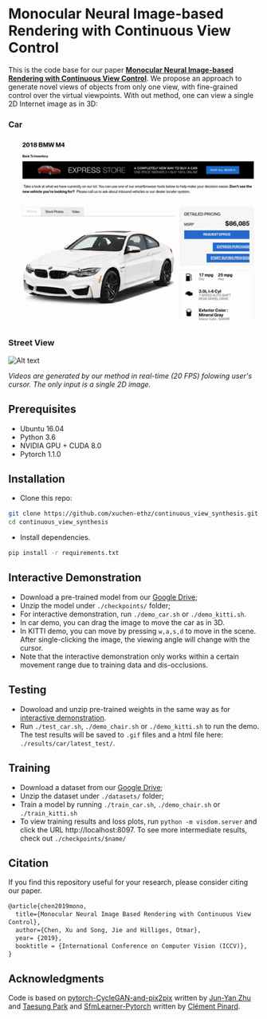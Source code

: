 
# Monocular Neural Image-based Rendering with Continuous View Control
This is the code base for our paper [**Monocular Neural Image-based Rendering with Continuous View Control**](https://arxiv.org/abs/1901.01880). We propose an approach to generate novel views of objects from only one view, with fine-grained control over the virtual viewpoints. With out method, one can view a single 2D Internet image as in 3D:

### Car
![Alt text](misc/car.gif)

### Street View
![Alt text](misc/scene.gif)

*Videos are generated by our method in real-time (20 FPS) folowing user's cursor. The only input is a single 2D image.*
## Prerequisites
- Ubuntu 16.04
- Python 3.6
- NVIDIA GPU + CUDA 8.0
- Pytorch 1.1.0

## Installation
- Clone this repo:
```bash
git clone https://github.com/xuchen-ethz/continuous_view_synthesis.git
cd continuous_view_synthesis
```
- Install dependencies.
```bash
pip install -r requirements.txt
```
## Interactive Demonstration
- Download a pre-trained model from our [Google Drive](https://drive.google.com/drive/folders/1yV-nq8EfM2cybk2ciRY5BL0mKeciqKqR?usp=sharing);
- Unzip the model under ``./checkpoints/`` folder;
- For interactive demonstration, run ``./demo_car.sh`` or ``./demo_kitti.sh``.
- In car demo, you can drag the image to move the car as in 3D.
- In KITTI demo, you can move by pressing ``w,a,s,d`` to move in the scene. After single-clicking the image, the viewing angle will change with the cursor.
- Note that the interactive demonstration only works within a certain movement range due to training data and dis-occlusions.

## Testing
- Dowoload and unzip pre-trained weights in the same way as for [interactive demonstration](#interactive-demonstration).
- Run ``./test_car.sh``, ``./demo_chair.sh`` or ``./demo_kitti.sh`` to run the demo.
The test results will be saved to `.gif` files and a html file here: `./results/car/latest_test/`.

## Training
- Download a dataset from our [Google Drive](https://drive.google.com/drive/folders/1YbgU-JOXYsGi7yTrYb1F3niXj6nZp4Li?usp=sharing);
- Unzip the dataset under ``./datasets/`` folder;
- Train a model by running ``./train_car.sh``, ``./demo_chair.sh`` or ``./train_kitti.sh``
- To view training results and loss plots, run `python -m visdom.server` and click the URL http://localhost:8097. To see more intermediate results, check out `./checkpoints/$name/`

## Citation
If you find this repository useful for your research, please consider citing our paper.
```
@article{chen2019mono,
  title={Monocular Neural Image Based Rendering with Continuous View Control},
  author={Chen, Xu and Song, Jie and Hilliges, Otmar},
  year= {2019},
  booktitle = {International Conference on Computer Vision (ICCV)},
}
```

## Acknowledgments
Code is based on [pytorch-CycleGAN-and-pix2pix](https://github.com/junyanz/pytorch-CycleGAN-and-pix2pix.git) written by [Jun-Yan Zhu](https://github.com/junyanz) and [Taesung Park](https://github.com/taesung89) and [SfmLearner-Pytorch](https://github.com/ClementPinard/SfmLearner-Pytorch) written by [Clément Pinard](https://github.com/ClementPinard).
